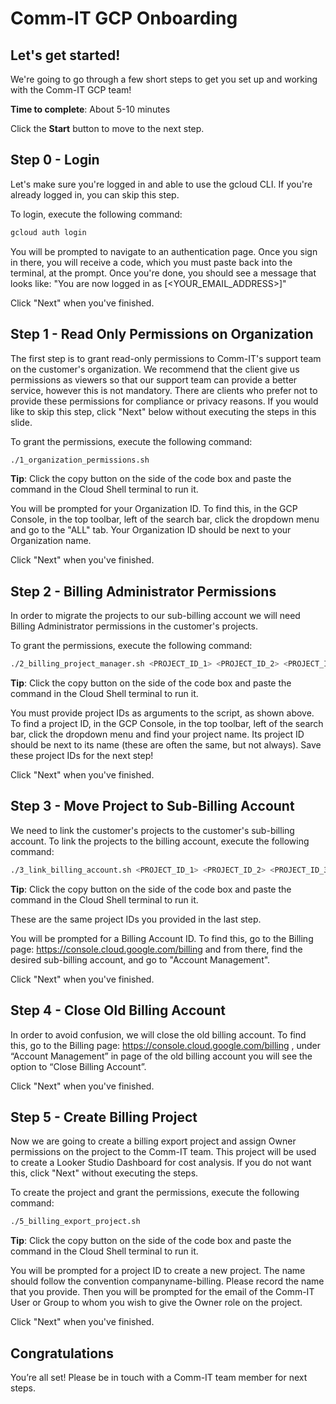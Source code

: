 # Comm-IT GCP Onboarding


## Let's get started!

We're going to go through a few short steps to get you set up and working with the Comm-IT GCP team!

**Time to complete**: About 5-10 minutes

Click the **Start** button to move to the next step.

## Step 0 - Login 

Let's make sure you're logged in and able to use the gcloud CLI. If you're already logged in, you can skip this step. 

To login, execute the following command:

```bash
gcloud auth login
```

You will be prompted to navigate to an authentication page. Once you sign in there, you will receive a code, which you must paste back into the terminal, at the prompt. Once you're done, you should see a message that looks like: "You are now logged in as [<YOUR_EMAIL_ADDRESS>]"

Click "Next" when you've finished.

## Step 1 - Read Only Permissions on Organization

The first step is to grant read-only permissions to Comm-IT's support team on the customer's organization. We recommend that the client give us permissions as viewers so that our support team can provide a better service, however this is not mandatory. There are clients who prefer not to provide these permissions for compliance or privacy reasons. If you would like to skip this step, click "Next" below without executing the steps in this slide. 

To grant the permissions, execute the following command:

```bash
./1_organization_permissions.sh
```

**Tip**: Click the copy button on the side of the code box and paste the command in the Cloud Shell terminal to run it.

You will be prompted for your Organization ID. To find this, in the GCP Console, in the top toolbar, left of the search bar, click the dropdown menu and go to the "ALL" tab. Your Organization ID should be next to your Organization name.

Click "Next" when you've finished.

## Step 2 - Billing Administrator Permissions

In order to migrate the projects to our sub-billing account we will need Billing Administrator permissions in the customer's projects.

To grant the permissions, execute the following command:

```bash
./2_billing_project_manager.sh <PROJECT_ID_1> <PROJECT_ID_2> <PROJECT_ID_3> ...
```

**Tip**: Click the copy button on the side of the code box and paste the command in the Cloud Shell terminal to run it.

You must provide project IDs as arguments to the script, as shown above. To find a project ID, in the GCP Console, in the top toolbar, left of the search bar, click the dropdown menu and find your project name. Its project ID should be next to its name (these are often the same, but not always). Save these project IDs for the next step!

Click "Next" when you've finished.

## Step 3 - Move Project to Sub-Billing Account

We need to link the customer's projects to the customer's sub-billing account. To link the projects to the billing account, execute the following command:

```bash
./3_link_billing_account.sh <PROJECT_ID_1> <PROJECT_ID_2> <PROJECT_ID_3> ...
```

**Tip**: Click the copy button on the side of the code box and paste the command in the Cloud Shell terminal to run it.

These are the same project IDs you provided in the last step.

You will be prompted for a Billing Account ID. To find this, go to the Billing page: https://console.cloud.google.com/billing and from there, find the desired sub-billing account, and go to "Account Management".

Click "Next" when you've finished.

## Step 4 - Close Old Billing Account

In order to avoid confusion, we will close the old billing account. To find this, go to the Billing page: https://console.cloud.google.com/billing , under “Account Management” in page of the old billing account you will see the option to “Close Billing Account”. 

Click "Next" when you've finished.

## Step 5 - Create Billing Project

Now we are going to create a billing export project and assign Owner permissions on the project to the Comm-IT team. This project will be used to create a Looker Studio Dashboard for cost analysis. If you do not want this, click "Next" without executing the steps.

To create the project and grant the permissions, execute the following command:

```bash
./5_billing_export_project.sh
```

**Tip**: Click the copy button on the side of the code box and paste the command in the Cloud Shell terminal to run it.

You will be prompted for a project ID to create a new project. The name should follow the convention companyname-billing. Please record the name that you provide. Then you will be prompted for the email of the Comm-IT User or Group to whom you wish to give the Owner role on the project. 

Click "Next" when you've finished.

## Congratulations

<tutorial-conclusion-trophy></tutorial-conclusion-trophy>

You’re all set! Please be in touch with a Comm-IT team member for next steps.

